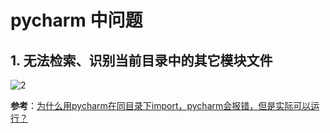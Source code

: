 # pycharm 中问题

## 1. 无法检索、识别当前目录中的其它模块文件

![2](http://ww1.sinaimg.cn/large/006alGmrgy1g55ex0qa1fj30k20nk7ic.jpg)

**参考**：[为什么用pycharm在同目录下import，pycharm会报错，但是实际可以运行？](https://www.zhihu.com/question/52880389)

